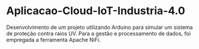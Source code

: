 # Aplicacao-Cloud-IoT-Industria-4.0
Desenvolvimento de um projeto utilizando Arduino para simular um sistema de proteção contra raios UV. Para a gestão e processamento de dados, foi empregada a ferramenta Apache NiFi.
